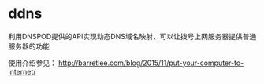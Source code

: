 ddns
====
利用DNSPOD提供的API实现动态DNS域名映射，可以让拨号上网服务器提供普通服务器的功能

使用介绍参见：
http://barretlee.com/blog/2015/11/put-your-computer-to-internet/
